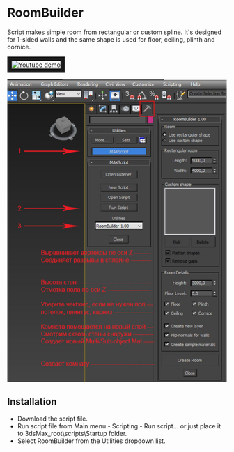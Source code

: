 # RoomBuilder

Script makes simple room from rectangular or custom spline. It's designed for 1-sided walls and the same shape is used for floor, ceiling, plinth and cornice.

<a href="https://youtu.be/ATgiwzdN5fs" target="_blank"><img src="http://img.youtube.com/vi/ATgiwzdN5fs/0.jpg" alt="Youtube demo" width="560" height="315" border="10" /></a>

![](/RoomBuilder/Demo/RoomBuilder_UI_signed.jpg)

## Installation

* Download the script file.
* Run script file from Main menu - Scripting - Run script... or just place it to 3dsMax_root\scripts\Startup folder.
* Select RoomBuilder from the Utilities dropdown list.
